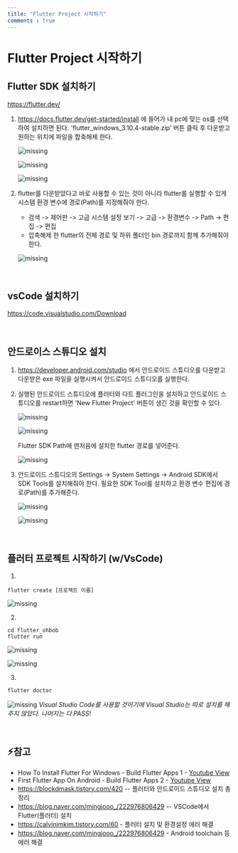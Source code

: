 ```yaml
---
title: "Flutter Project 시작하기"
comments : true
---
```


# Flutter Project 시작하기


## Flutter SDK 설치하기

<https://flutter.dev/>

1) <https://docs.flutter.dev/get-started/install> 에 들어가 내 pc에 맞는 os를 선택하여 설치하면 된다. 'flutter_windows_3.10.4-stable.zip' 버튼 클릭 후 다운받고 원하는 위치에 파일을 합축해제 한다.

    ![missing](../assets/img/2023/230611_2.PNG)

    ![missing](../assets/img/2023/230611_3.PNG)

    ![missing](../assets/img/2023/230611_4.PNG)

2) flutter를 다운받았다고 바로 사용할 수 있는 것이 아니라 flutter를 실행할 수 있게 시스템 환경 변수에 경로(Path)를 지정해줘야 한다.
    * 검색 -> 제어판 -> 고급 시스템 설정 보기 -> 고급 -> 환경변수 -> Path -> 편집 -> 편집
    * 압축해제 한 flutter의 전체 경로 및 하위 폴더인 bin 경로까지 함께 추가해줘야 한다.

    ![missing](../assets/img/2023/230611_5.PNG)

<br>

## vsCode 설치하기

<https://code.visualstudio.com/Download>

<br>

## 안드로이스 스튜디오 설치 

1) <https://developer.android.com/studio> 에서 안드로이드 스튜디오를 다운받고 다운받은 exe 파일을 실행시켜서 안드로이드 스튜디오를 실행한다.

2) 실행된 안드로이드 스튜디오에 플러터와 다트 플러그인을 설치하고 안드로이드 스튜디오를 restart하면 'New Flutter Project' 버튼이 생긴 것을 확인할 수 있다. 

    ![missing](../assets/img/2023/230611_6.PNG)

    ![missing](../assets/img/2023/230611_7.PNG)

    Flutter SDK Path에 맨처음에 설치한 flutter 경로를 넣어준다.

    ![missing](../assets/img/2023/230611_8.PNG)

3) 안드로이드 스튜디오의 Settings -> System Settings -> Android SDK에서 SDK Tools를 설치해줘야 한다. 필요한 SDK Tool를 설치하고 환경 변수 편집에 경로(Path)를 추가해준다.

    ![missing](../assets/img/2023/230611_9.PNG)

    ![missing](../assets/img/2023/230611_10.PNG)

<br>

## 플러터 프로젝트 시작하기 (w/VsCode)

1)

```
flutter create [프로젝트 이름]
```

![missing](../assets/img/2023/230611_11.PNG)

2)

```
cd flutter_ohbob
flutter run
```

![missing](../assets/img/2023/230611_12.PNG)

![missing](../assets/img/2023/230611_13.PNG)

3) 

```
flutter doctor
```

![missing](../assets/img/2023/230611_1.PNG) *Visual Studio Code를 사용할 것이기에 Visual Studio는 따로 설치를 해주지 않았다. 나머지는 다 PASS!*

<br>

## ⚡참고
* How To Install Flutter For Windows - Build Flutter Apps 1 - [Youtube View](https://www.youtube.com/watch?v=VFDbZk2xhO4&list=PLCC34OHNcOtpx9qCZNv-NbIT1Gx3BAOku&index=1)
* First Flutter App On Android - Build Flutter Apps 2 - [Youtube View](https://www.youtube.com/watch?v=p7MkQHfVbcQ&list=PLCC34OHNcOtpx9qCZNv-NbIT1Gx3BAOku&index=2)
* <https://blockdmask.tistory.com/420> -- 플러터와 안드로이드 스튜디오 설치 총정리
* <https://blog.naver.com/mingjooo_/222976806429> -- VSCode에서 Flutter(플러터) 설치
* <https://calvinjmkim.tistory.com/60> - 플러터 설치 및 환경설정 에러 해결
* <https://blog.naver.com/mingjooo_/222976806429> - Android toolchain 등 에러 해결

<br>
